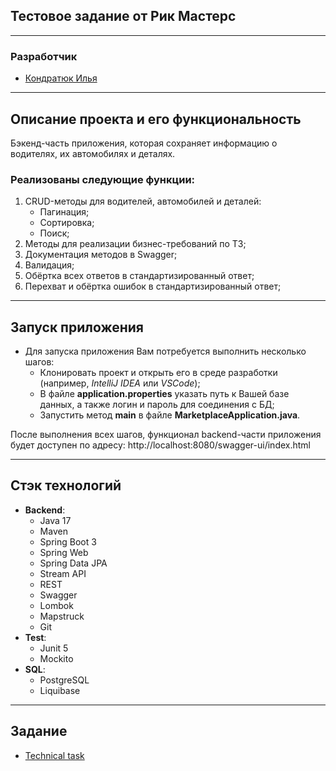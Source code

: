 <div>

## Тестовое задание от Рик Мастерс
</div>

___
### Разработчик
- [Кондратюк Илья](https://github.com/weare4saken)

___
## Описание проекта и его функциональность

Бэкенд-часть приложения, которая сохраняет информацию о водителях, их автомобилях и деталях.

### Реализованы следующие функции:

1. CRUD-методы для водителей, автомобилей и деталей:
   * Пагинация;
   * Сортировка;
   * Поиск;
2. Методы для реализации бизнес-требований по ТЗ;
3. Документация методов в Swagger;
4. Валидация;
5. Обёртка всех ответов в стандартизированный ответ;
6. Перехват и обёртка ошибок в стандартизированный ответ;

___
## Запуск приложения
* Для запуска приложения Вам потребуется выполнить несколько шагов:
    - Клонировать проект и открыть его в среде разработки (например, *IntelliJ IDEA* или *VSCode*);
    - В файле **application.properties** указать путь к Вашей базе данных, а также логин и пароль для соединения с БД;
    - Запустить метод **main** в файле **MarketplaceApplication.java**.

После выполнения всех шагов, функционал backend-части приложения будет доступен по адресу: http://localhost:8080/swagger-ui/index.html

___
## Стэк технологий
* **Backend**:
    - Java 17
    - Maven
    - Spring Boot 3
    - Spring Web
    - Spring Data JPA
    - Stream API
    - REST
    - Swagger
    - Lombok
    - Mapstruck
    - Git
* **Test**:
    - Junit 5
    - Mockito
* **SQL**:
    - PostgreSQL
    - Liquibase

___
## Задание
- [Technical task](https://disk.yandex.ru/d/Nz2PhYVd9UlunQ)